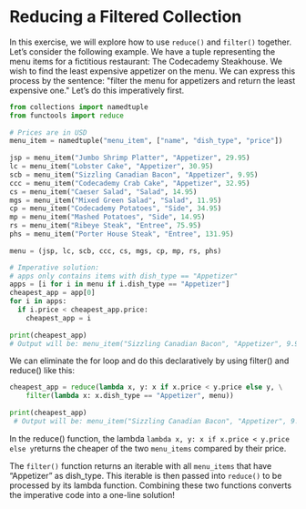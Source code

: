 # Reducing a Filtered Collection

In this exercise, we will explore how to use `reduce()` and `filter()` together. Let’s consider the following example. We have a tuple representing the menu items for a fictitious restaurant: The Codecademy Steakhouse. We wish to find the least expensive appetizer on the menu. We can express this process by the sentence: "filter the menu for appetizers and return the least expensive one." Let’s do this imperatively first.

```py
from collections import namedtuple
from functools import reduce
 
# Prices are in USD
menu_item = namedtuple("menu_item", ["name", "dish_type", "price"])
 
jsp = menu_item("Jumbo Shrimp Platter", "Appetizer", 29.95)
lc = menu_item("Lobster Cake", "Appetizer", 30.95)
scb = menu_item("Sizzling Canadian Bacon", "Appetizer", 9.95)
ccc = menu_item("Codecademy Crab Cake", "Appetizer", 32.95)
cs = menu_item("Caeser Salad", "Salad", 14.95)
mgs = menu_item("Mixed Green Salad", "Salad", 11.95)
cp = menu_item("Codecademy Potatoes", "Side", 34.95)
mp = menu_item("Mashed Potatoes", "Side", 14.95)
rs = menu_item("Ribeye Steak", "Entree", 75.95)
phs = menu_item("Porter House Steak", "Entree", 131.95)
 
menu = (jsp, lc, scb, ccc, cs, mgs, cp, mp, rs, phs)
```

```py
# Imperative solution:
# apps only contains items with dish_type == "Appetizer"
apps = [i for i in menu if i.dish_type == "Appetizer"] 
cheapest_app = app[0] 
for i in apps:
  if i.price < cheapest_app.price:
    cheapest_app = i
 
print(cheapest_app) 
# Output will be: menu_item("Sizzling Canadian Bacon", "Appetizer", 9.95)
```

We can eliminate the for loop and do this declaratively by using filter() and reduce() like this:

```py
cheapest_app = reduce(lambda x, y: x if x.price < y.price else y, \
    filter(lambda x: x.dish_type == "Appetizer", menu))
 
print(cheapest_app)
 # Output will be: menu_item("Sizzling Canadian Bacon", "Appetizer", 9.95)
```

In the reduce() function, the lambda `lambda x, y: x if x.price < y.price else y`returns the cheaper of the two `menu_items` compared by their price.

The `filter()` function returns an iterable with all `menu_items` that have “Appetizer” as dish_type. This iterable is then passed into `reduce()` to be processed by its lambda function. Combining these two functions converts the imperative code into a one-line solution!